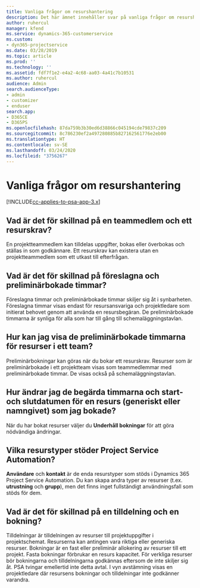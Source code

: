 ```yaml
---
title: Vanliga frågor om resurshantering
description: Det här ämnet innehåller svar på vanliga frågor om resurshantering.
author: ruhercul
manager: kfend
ms.service: dynamics-365-customerservice
ms.custom:
- dyn365-projectservice
ms.date: 03/28/2019
ms.topic: article
ms.prod: ''
ms.technology: ''
ms.assetid: fdf7f1e2-e4a2-4c68-aa03-4a41c7b10531
ms.author: ruhercul
audience: Admin
search.audienceType:
- admin
- customizer
- enduser
search.app:
- D365CE
- D365PS
ms.openlocfilehash: 87da759b3b30ed6d38866c045194cde79837c209
ms.sourcegitcommit: 8c786230ef2a497280885b827162561776e2eb00
ms.translationtype: HT
ms.contentlocale: sv-SE
ms.lasthandoff: 03/24/2020
ms.locfileid: "3756267"
---
```

# <a name="resource-management-faq"></a>Vanliga frågor om resurshantering

[!INCLUDE[cc-applies-to-psa-app-3.x](../includes/cc-applies-to-psa-app-3x.md)]

## <a name="what-is-the-difference-between-a-team-member-and-a-resource-requirement"></a>Vad är det för skillnad på en teammedlem och ett resurskrav?

En projektteammedlem kan tilldelas uppgifter, bokas eller överbokas och ställas in som godkännare. Ett resurskrav kan existera utan en projektteammedlem som ett utkast till efterfrågan. 

## <a name="what-is-the-difference-between-proposed-and-soft-booked-hours"></a>Vad är det för skillnad på föreslagna och preliminärbokade timmar?

Föreslagna timmar och preliminärbokade timmar skiljer sig åt i synbarheten. Föreslagna timmar visas endast för resursansvariga och projektledare som initierat behovet genom att använda en resursbegäran. De preliminärbokade timmarna är synliga för alla som har till gång till schemaläggningstavlan.

## <a name="how-can-i-see-the-soft-booked-hours-for-resources-on-a-team"></a>Hur kan jag visa de preliminärbokade timmarna för resurser i ett team?

Preliminärbokningar kan göras när du bokar ett resurskrav. Resurser som är preliminärbokade i ett projektteam visas som teammedlemmar med preliminärbokade timmar. De visas också på schemaläggningstavlan.

## <a name="how-do-i-change-the-required-hours-and-the-start-and-end-dates-for-a-resource-generic-or-named-that-i-booked"></a>Hur ändrar jag de begärda timmarna och start- och slutdatumen för en resurs (generiskt eller namngivet) som jag bokade?

När du har bokat resurser väljer du **Underhåll bokningar** för att göra nödvändiga ändringar.

## <a name="what-resources-types-does-project-service-automation-support"></a>Vilka resurstyper stöder Project Service Automation?

**Användare** och **kontakt** är de enda resurstyper som stöds i Dynamics 365 Project Service Automation. Du kan skapa andra typer av resurser (t.ex. **utrustning** och **grupp**), men det finns inget fullständigt användningsfall som stöds för dem.

## <a name="what-is-the-difference-between-an-assignment-and-a-booking"></a>Vad är det för skillnad på en tilldelning och en bokning?

Tilldelningar är tilldelningen av resurser till projektuppgifter i projektschemat. Resurserna kan antingen vara riktiga eller generiska resurser. Bokningar är en fast eller preliminär allokering av resurser till ett projekt. Fasta bokningar förbrukar en resurs kapacitet. För verkliga resurser bör bokningarna och tilldelningarna godkännas eftersom de inte skiljer sig åt. PSA tvingar emellertid inte detta avtal. I vyn avstämning visas en projektledare där resursens bokningar och tilldelningar inte godkänner varandra.
